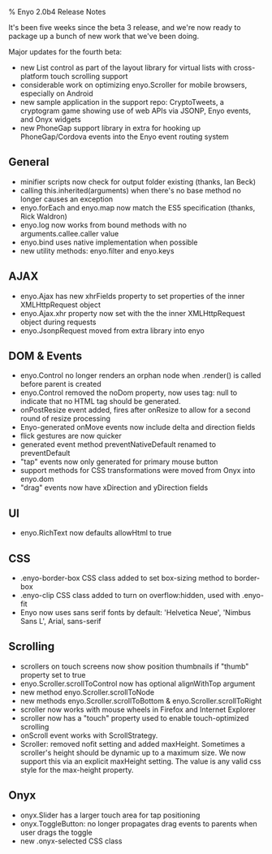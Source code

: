 % Enyo 2.0b4 Release Notes

It's been five weeks since the beta 3 release, and we're now ready to package
up a bunch of new work that we've been doing.

Major updates for the fourth beta:

* new List control as part of the layout library for virtual lists with cross-platform touch scrolling support
* considerable work on optimizing enyo.Scroller for mobile browsers, especially on Android
* new sample application in the support repo: CryptoTweets, a cryptogram game showing
  use of web APIs via JSONP, Enyo events, and Onyx widgets
* new PhoneGap support library in extra for hooking up PhoneGap/Cordova events into
  the Enyo event routing system

## General
* minifier scripts now check for output folder existing (thanks, Ian Beck)
* calling this.inherited(arguments) when there's no base method no longer causes an exception
* enyo.forEach and enyo.map now match the ES5 specification (thanks, Rick Waldron)
* enyo.log now works from bound methods with no arguments.callee.caller value
* enyo.bind uses native implementation when possible
* new utility methods: enyo.filter and enyo.keys

## AJAX
* enyo.Ajax has new xhrFields property to set properties of the inner XMLHttpRequest object
* enyo.Ajax.xhr property now set with the the inner XMLHttpRequest object during requests
* enyo.JsonpRequest moved from extra library into enyo

## DOM & Events
* enyo.Control no longer renders an orphan node when .render() is called before parent is created
* enyo.Control removed the noDom property, now uses tag: null to indicate that no HTML tag should
  be generated.
* onPostResize event added, fires after onResize to allow for a second round of resize processing
* Enyo-generated onMove events now include delta and direction fields
* flick gestures are now quicker
* generated event method preventNativeDefault renamed to preventDefault
* "tap" events now only generated for primary mouse button
* support methods for CSS transformations were moved from Onyx into enyo.dom
* "drag" events now have xDirection and yDirection fields

## UI
* enyo.RichText now defaults allowHtml to true

## CSS
* .enyo-border-box CSS class added to set box-sizing method to border-box
* .enyo-clip CSS class added to turn on overflow:hidden, used with .enyo-fit
* Enyo now uses sans serif fonts by default: 'Helvetica Neue', 'Nimbus Sans L', Arial, sans-serif

## Scrolling
* scrollers on touch screens now show position thumbnails if "thumb" property set to true
* enyo.Scroller.scrollToControl now has optional alignWithTop argument
* new method enyo.Scroller.scrollToNode
* new methods enyo.Scroller.scrollToBottom & enyo.Scroller.scrollToRight
* scroller now works with mouse wheels in Firefox and Internet Explorer
* scroller now has a "touch" property used to enable touch-optimized scrolling
* onScroll event works with ScrollStrategy.
* Scroller: removed nofit setting and added maxHeight. Sometimes a scroller's height should be dynamic 
  up to a maximum size. We now support this via an explicit maxHeight setting. The value is any valid css 
  style for the max-height property.

## Onyx
* onyx.Slider has a larger touch area for tap positioning
* onyx.ToggleButton: no longer propagates drag events to parents when user drags the toggle
* new .onyx-selected CSS class